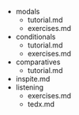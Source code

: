 - modals
  - tutorial.md
  - exercises.md
- conditionals
  - tutorial.md
  - exercises.md
- comparatives
  - tutorial.md
- inspite.md
- listening
  - exercises.md
  - tedx.md